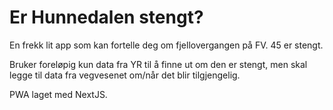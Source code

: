 # Er Hunnedalen stengt?

En frekk lit app som kan fortelle deg om fjellovergangen på FV. 45 er stengt.

Bruker foreløpig kun data fra YR til å finne ut om den er stengt, men skal legge til
data fra vegvesenet om/når det blir tilgjengelig. 

PWA laget med NextJS.